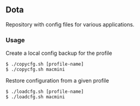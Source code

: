 ## Dota

Repository with config files for various applications.

### Usage

Create a local config backup for the profile

```
$ ./copycfg.sh [profile-name]
$ ./copycfg.sh macmini
```

Restore configuration from a given profile

```
$ ./loadcfg.sh [profile-name]
$ ./loadcfg.sh macmini
```
